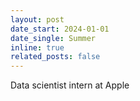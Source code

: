 ```yaml
---
layout: post
date_start: 2024-01-01
date_single: Summer
inline: true
related_posts: false
---
```


Data scientist intern at Apple
